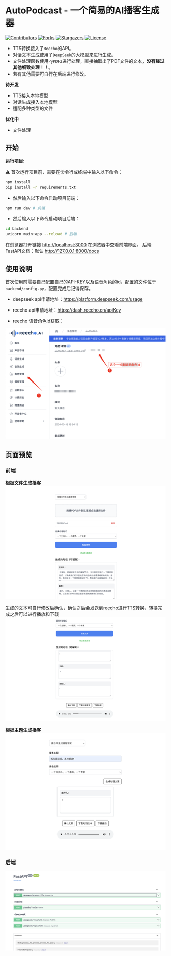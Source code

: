 # AutoPodcast - 一个简易的AI播客生成器

<!-- PROJECT SHIELDS -->
[![Contributors][contributors-shield]][contributors-url]
[![Forks][forks-shield]][forks-url]
[![Stargazers][stars-shield]][stars-url]
[![License][license-shield]][license-url]
<!-- PROJECT LOGO -->

- TTS转换接入了`Reecho`的API。
- 对话文本生成使用了`DeepSeek`的大模型来进行生成。
- 文件处理函数使用`PyPDF2`进行处理，直接抽取出了PDF文件的文本，**没有经过其他细致处理！！**。
- 若有其他需要可自行在后端进行修改。

**待开发**

- TTS接入本地模型
- 对话生成接入本地模型
- 适配多种类型的文件

**优化中**

- 文件处理

## 开始
**运行项目:**

⚠️ 首次运行项目前，需要在命令行或终端中输入以下命令：
```bash
npm install
pip install -r requirements.txt
```

- 然后输入以下命令启动项目前端：
```bash
npm run dev # 前端
```

- 然后输入以下命令启动项目后端：
```bash
cd backend
uvicorn main:app --reload # 后端
```


在浏览器打开链接 [http://localhost:3000](http://localhost:3000) 在浏览器中查看前端界面。
后端FastAPI文档：默认 http://127.0.0.1:8000/docs


## 使用说明

首次使用前需要自己配置自己的API-KEY以及语音角色的id，配置的文件位于`backend/config.py`，配置完成后记得保存。

- deepseek api申请地址：https://platform.deepseek.com/usage

- reecho api申请地址：https://dash.reecho.cn/apiKey

- reecho 语音角色id获取：

![reecho](./public/imgs/5.png)

## 页面预览


### 前端

**根据文件生成播客**
![1](./public/imgs/1.png)

生成的文本可自行修改后确认，确认之后会发送到reecho进行TTS转换，转换完成之后可以进行播放和下载
![2](./public/imgs/2.png)

**根据主题生成播客**
![3](./public/imgs/3.png)


### 后端
![后端页面](./public/imgs/4.png)

<!-- links -->
[your-project-path]:Chal1ce/AutoPodcast
[contributors-shield]: https://img.shields.io/github/contributors/Chal1ce/AutoPodcast.svg?style=flat-square
[contributors-url]: https://github.com/Chal1ce/AutoPodcast/graphs/contributors
[forks-shield]: https://img.shields.io/github/forks/Chal1ce/AutoPodcast.svg?style=flat-square
[forks-url]: https://github.com/Chal1ce/AutoPodcast/network/members
[stars-shield]: https://img.shields.io/github/stars/Chal1ce/AutoPodcast.svg?style=flat-square
[stars-url]: https://github.com/Chal1ce/AutoPodcast/stargazers
[issues-shield]: https://img.shields.io/github/issues/Chal1ce/AutoPodcast.svg?style=flat-square
[issues-url]: https://img.shields.io/github/issues/Chal1ce/AutoPodcast.svg
[license-shield]: https://img.shields.io/github/license/Chal1ce/AutoPodcast.svg?style=flat-square
[license-url]: https://github.com/Chal1ce/AutoPodcast/blob/main/LICENSE
